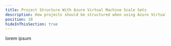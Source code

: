 ```yaml
---
title: Project Structure With Azure Virtual Machine Scale Sets
description: How projects should be structured when using Azure Virtual Machine Scale Sets
position: 10
hideInThisSection: true
---
```


lorem ipsum

